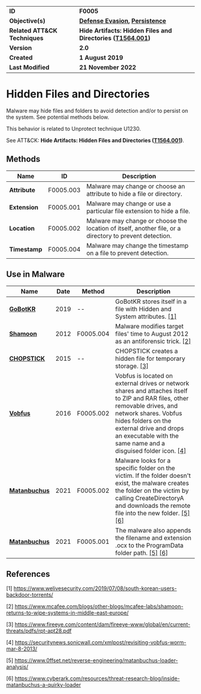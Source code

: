 <table>
<tr>
<td><b>ID</b></td>
<td><b>F0005</b></td>
</tr>
<tr>
<td><b>Objective(s)</b></td>
<td><b><a href="../defense-evasion">Defense Evasion</a>, <a href="../persistence">Persistence</a></b></td>
</tr>
<tr>
<td><b>Related ATT&CK Techniques</b></td>
<td><b>Hide Artifacts: Hidden Files and Directories (<a href="https://attack.mitre.org/techniques/T1564/001/">T1564.001</a>)</b></td>
</tr>
<tr>
<td><b>Version</b></td>
<td><b>2.0</b></td>
</tr>
<tr>
<td><b>Created</b></td>
<td><b>1 August 2019</b></td>
</tr>
<tr>
<td><b>Last Modified</b></td>
<td><b>21 November 2022</b></td>
</tr>
</table>


# Hidden Files and Directories

Malware may hide files and folders to avoid detection and/or to persist on the system. See potential methods below. 

This behavior is related to Unprotect technique U1230.

See ATT&CK: **Hide Artifacts: Hidden Files and Directories ([T1564.001](https://attack.mitre.org/techniques/T1564/001/))**.

## Methods

|Name|ID|Description|
|---|---|---|
|**Attribute**|F0005.003|Malware may change or choose an attribute to hide a file or directory.|
|**Extension**|F0005.001|Malware may change or use a particular file extension to hide a file.|
|**Location**|F0005.002|Malware may change or choose the location of itself, another file, or a directory to prevent detection.|
|**Timestamp**|F0005.004|Malware may change the timestamp on a file to prevent detection.|


## Use in Malware

|Name|Date|Method|Description|
|---|---|---|---|
|[**GoBotKR**](../xample-malware/gobotkr.md)|2019|--| GoBotKR stores itself in a file with Hidden and System attributes. [[1]](#1)|
|[**Shamoon**](../xample-malware/shamoon.md)|2012|F0005.004|Malware modifies target files' time to August 2012 as an antiforensic trick. [[2]](#2)|
|[**CHOPSTICK**](../xample-malware/chopstick.md)|2015|--|CHOPSTICK creates a hidden file for temporary storage. [[3]](#3)|
|[**Vobfus**](../xample-malware/vobfus.md)|2016|F0005.002|Vobfus is located on external drives or network shares and attaches itself to ZIP and RAR files, other removable drives, and network shares. Vobfus hides folders on the external drive and drops an executable with the same name and a disguised folder icon. [[4]](#4)|
|[**Matanbuchus**](../xample-malware/matanbuchus.md)|2021|F0005.002|Malware looks for a specific folder on the victim. If the folder doesn't exist, the malware creates the folder on the victim by calling CreateDirectoryA and downloads the remote file into the new folder. [[5]](#5) [[6]](#6)|
|[**Matanbuchus**](../xample-malware/matanbuchus.md)|2021|F0005.001|The malware also appends the filename and extension .ocx to the ProgramData folder path. [[5]](#5) [[6]](#6)|


## References

<a name="1">[1]</a> https://www.welivesecurity.com/2019/07/08/south-korean-users-backdoor-torrents/

<a name="2">[2]</a> https://www.mcafee.com/blogs/other-blogs/mcafee-labs/shamoon-returns-to-wipe-systems-in-middle-east-europe/

<a name="3">[3]</a> https://www.fireeye.com/content/dam/fireeye-www/global/en/current-threats/pdfs/rpt-apt28.pdf

<a name="4">[4]</a> https://securitynews.sonicwall.com/xmlpost/revisiting-vobfus-worm-mar-8-2013/

<a name="5">[5]</a> https://www.0ffset.net/reverse-engineering/matanbuchus-loader-analysis/

<a name="6">[6]</a> https://www.cyberark.com/resources/threat-research-blog/inside-matanbuchus-a-quirky-loader
